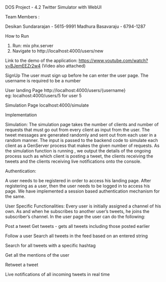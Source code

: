 DOS Project - 4.2
Twitter Simulator with WebUI

Team Members : 

Desikan Sundararajan - 5615-9991
Madhura Basavaraju - 6794-1287

How to Run

1) Run: mix phx.server
2) Navigate to http://localhost:4000/users/new

Link to the demo of the application: https://www.youtube.com/watch?v=BJemEEZr2w4
(Video also attached)

SignUp 
The user must sign up before he can enter the user page.
The username is required to be a number

User landing Page
http://localhost:4000/users/{username}   
eg: localhost:4000/users/5 for user 5

Simulation Page
localhost:4000/simulate


Implementation

Simulation:
The simulation page takes the number of clients and number of requests that must go out from every client as input from the user. The tweet messages are generated randomly and sent out from each user in a random manner. The input is passed to the backend code to simulate each client as a GenServer process that makes the given number of requests. As the simulation function is running , we output the details of the ongoing process such as which client is posting a tweet, the clients receiving the tweets and the clients receiving live notifications onto the console.


Authentication:

A user needs to be registered in order to access his landing page. After registering as a user, then the user needs to be logged in to access his page. We have implemented a session based authentication mechanism for the same. 

User Specific Functionalities:
Every user is initially assigned a channel of his own. As and when he subscribes to another user’s tweets, he joins the subscriber’s channel.
  In the user page the user can do the following: 

  Post a tweet
  Get tweets -  gets all tweets including those posted earlier
  
  Follow a user
  Search all tweets in the  feed based on an entered string
  
  Search for all tweets with a specific hashtag
  
  Get all the mentions of the user
  
  Retweet a tweet
  
  Live notifications of all incoming tweets in real time
